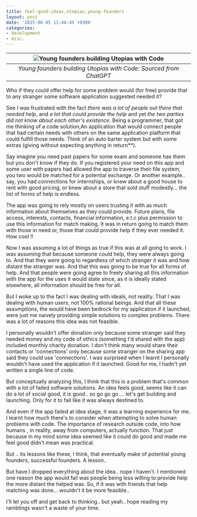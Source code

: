 ```yaml
---
title: feel-good-ideas,utopias,young-founders
layout: post
date: '2025-06-05 11:46:45 +0300'
categories:
- development
- misc.
---
```


| ![Young founders building Utopias with Code](https://media.licdn.com/dms/image/v2/D5612AQFom-FwCykkpA/article-cover_image-shrink_720_1280/B56ZdBDQqxG0AI-/0/1749143066177?e=1754524800&v=beta&t=AZrTwB1vTAh0halrVzyqlcz8-avIy593dHylVqLMPbQ) | 
|:--:| 
| _Young founders building Utopias with Code: Sourced from ChatGPT_ |

Who if they could offer help for some problem would (for free) provide that to any stranger some software application suggested needed it?

See I was frustrated with the fact _there was a lot of people out there that needed help_, and _a lot that could provide the help_ and yet _the two parties did not know about each other's existence_. Being a programmer, that got me thinking of a code solution;An application that would connect people that had certain needs with others on the same application platform that could fulfill those needs. Think of an auto barter system but with some extras (giving without expecting anything in return**).

Say imagine you need past papers for some exam and someone has them but you don't know if they do. If you registered your need on this app and some user with papers had allowed the app to traverse their file system, you two would be matched for a potential exchange. Or another example.. say, you had connections for internships, or knew about a good house to rent with good pricing, or knew about a store that sold stuff modestly... the list of forms of help is endless.

The app was going to rely mostly on users trusting it with as much information about themselves as they could provide. Future plans, file access, interests, contacts, financial information, e.t.c plus permission to use this information for match making. It was in return going to match them with those in need or, those that could provide help if they ever needed it. How cool !!

Now I was assuming a lot of things as true if this was at all going to work. I was assuming that because someone could help, they were always going to. And that they were going to regardless of which stranger it was and how distant the stranger was. And that this was going to be true for all forms of help. And that people were going agree to freely sharing all this information with the app for the uses it would state since, as it is ideally stated elsewhere, all information should be free for all. 

But I woke up to the fact I was dealing with ideals, not reality. That I was dealing with human users, not 100% rational beings. And that all these assumptions, the would have been bedrock for my application if it launched, were just me naively providing simple solutions to complex problems. There was a lot of reasons this idea was not feasible. 

I personally wouldn't offer donation only because some stranger said they needed money and my code of ethics (something I'd shared with the app) included monthly charity donation. I don't think many would share their contacts or 'connections' only because some stranger on the sharing app said they could use 'connections'. I was surprised when I learnt I personally wouldn't have used the application if it launched. Good for me, I hadn't yet written a single line of code. 

But conceptually analyzing this, I think that this is a problem that's common with a lot of failed software solutions. An idea feels good, seems like it can do a lot of social good, it is good.. so go go go ... let's get building and launching. Only for it to fail like it was always destined to.

And even if the app failed at idea stage, it was a learning experience for me. I learnt how much there's to consider when attempting to solve human problems with code. The importance of research outside code, into how humans , in reality, away from computers, actually function. That just because in my mind some idea seemed like it could do good and made me feel good didn't mean was practical. 

But .. its lessons like these, I think, that eventually make of potential young founders, successful founders. A lesson.. 

But have I dropped everything about the idea.. nope I haven't. I mentioned one reason the app would fail was people being less willing to provide help the more distant the helped was. So, if it was with friends that help matching was done... wouldn't it be more feasible.. 

I'll let you off and get back to thinking.. but yeah.. hope reading my ramblings wasn't a waste of your time.
